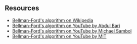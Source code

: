 ## Resources
- [Bellman-Ford's algorithm on Wikipedia](https://en.wikipedia.org/wiki/Bellman%E2%80%93Ford_algorithm)
- [Bellman-Ford's algorithm on YouTube by Abdul Bari](https://www.youtube.com/watch?v=FtN3BYH2Zes)
- [Bellman-Ford's algorithm on YouTube by Michael Sambol](https://www.youtube.com/watch?v=9PHkk0UavIM)
- [Bellman-Ford's algorithm on YouTube by MIT](https://www.youtube.com/watch?v=f9cVS_URPc0)